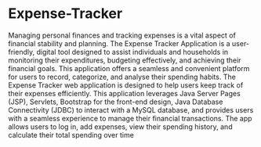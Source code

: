 # Expense-Tracker
Managing personal finances and tracking expenses is a vital aspect of financial stability and planning. The Expense Tracker Application is a user-friendly, digital tool designed to assist individuals and households in monitoring their expenditures, budgeting effectively, and achieving their financial goals. This application offers a seamless and convenient platform for users to record, categorize, and analyse their spending habits.
The Expense Tracker web application is designed to help users keep track of their expenses efficiently. 
This application leverages Java Server Pages (JSP), Servlets, Bootstrap for the front-end design, Java Database Connectivity (JDBC) to interact with a MySQL database, and provides users with a seamless experience to manage their financial transactions.
The app allows users to log in, add expenses, view their spending history, and calculate their total spending over time
